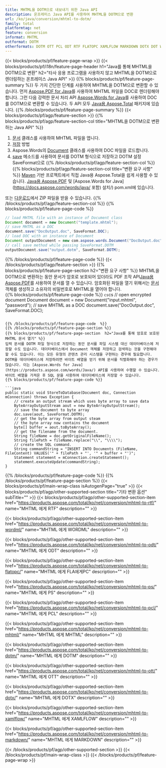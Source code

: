 ```yaml
---
title: MHTML을 DOTM으로 내보내기 위한 Java API
description: 온프레미스 Java API를 사용하여 MHTML을 DOTM으로 변환
url: /ko/java/conversion/mhtml-to-dotm/
family: total
platformtag: net
feature: conversion
informat: MHTML
outformat: DOTM
otherformats: DOTM OTT PCL ODT RTF FLATOPC XAMLFLOW MARKDOWN DOTX DOT WORDML PS
---
```

{{< blocks/products/pf/feature-page-wrap >}}
{{< blocks/products/pf/i18n/feature-page-header h1="Java를 통해 MHTML을 DOTM으로 변환" h2="타사 응용 프로그램을 사용하지 않고 MHTML을 DOTM으로 렌더링하는 온프레미스 Java API" >}}
{{% blocks/products/pf/feature-page-summary %}}
두 가지 간단한 단계를 사용하여 MHTML을 DOTM으로 변환할 수 있습니다. 먼저 [Aspose.PDF for Java](https://products.aspose.com/pdf/java/)를 사용하여 MHTML 파일을 DOC로 렌더링해야 합니다. 그런 다음 강력한 문서 처리 API [Aspose.Words for Java](https://products.aspose.com/words/java/)를 사용하여 DOC를 DOTM으로 변환할 수 있습니다. 두 API 모두 [Java용 Aspose.Total](https://products.aspose.com/total/java/) 패키지에 있습니다.
{{% /blocks/products/pf/feature-page-summary  %}}
{{< blocks/products/pf/agp/feature-section >}}
{{% blocks/products/pf/agp/feature-section-col title="MHTML을 DOTM으로 변환하는 Java API" %}}
1. [문서](https://apireference.aspose.com/pdf/java/com.aspose.pdf/Document) 클래스를 사용하여 MHTML 파일을 엽니다.
2. [저장](https://apireference.aspose.com/pdf/java/com.aspose.pdf/Document#save-java.lang.String-com.aspose.pdf.SaveOptions- ) 방법
3. Aspose.Words의 [Document](https://apireference.aspose.com/words/java/com.aspose.words/Document) 클래스를 사용하여 DOC 파일을 로드합니다.
4. [save](https://apireference.aspose.com/words/java/com.aspose.words/Document#save(java.lang.String,int)) 메소드를 사용하여 문서를 DOTM 형식으로 저장하고 DOTM 설정 SaveFormat으로
{{% /blocks/products/pf/agp/feature-section-col %}}
{{% blocks/products/pf/agp/feature-section-col title="변환 요구 사항" %}}
[Maven](https://repository.aspose.com/webapp/#/artifacts/browse/tree/General/repo/com/aspose/aspose-total) 기반 프로젝트에서 직접 Java용 Aspose.Total을 쉽게 사용할 수 있습니다. [Java용 Aspose.PDF](https://docs.aspose.com/pdf/java/installation/) 및 [Aspose.Words for Java](https://docs.aspose.com/words/java/ 포함) 설치/) pom.xml에 있습니다.

또는 [다운로드](https://downloads.aspose.com/total/java)에서 ZIP 파일을 받을 수 있습니다.
{{% /blocks/products/pf/agp/feature-section-col %}}
{{% blocks/products/pf/feature-page-code %}}

```java
// load MHTML file with an instance of Document class
Document document = new Document("template.mhtml");
// save MHTML as a DOC 
document.save("DocOutput.doc", SaveFormat.DOC); 
// load DOC with an instance of Document
Document outputDocument = new com.aspose.words.Document("DocOutput.doc");
// call save method while passing SaveFormat.DOTM
outputDocument.save("output.dotm", SaveFormat.DOTM);   
```

{{% /blocks/products/pf/feature-page-code %}}
{{< /blocks/products/pf/agp/feature-section >}}
{{% blocks/products/pf/feature-page-section  h2="변환 요구 사항" %}}
MHTML을 DOTM으로 변환하는 동안 문서가 암호로 보호되어 있더라도 PDF 조작 API[Java용 Aspose.PDF](https://docs.aspose.com/pdf/java/installation/)를 사용하여 문서를 열 수 있습니다. 암호화된 파일을 열기 위해서는 [문서](https://apireference.aspose.com/pdf/java/com.aspose.pdf/Document) 객체를 생성하고 소유자의 비밀번호로 MHTML을 열어야 합니다.  
{{% blocks/products/pf/feature-page-code %}}
```cs```cs
// open encrypted document
Document document = new Document("input.mhtml", "password");
// save MHTML as a DOC 
document.save("DocOutput.doc", SaveFormat.DOC);
```

{{% /blocks/products/pf/feature-page-code  %}}
{{% /blocks/products/pf/feature-page-section %}}
{{% blocks/products/pf/feature-page-section  h2="Java를 통해 암호로 보호된 MHTML 문서 열기" %}}
입력 문서를 DOTM 파일 형식으로 저장하는 동안 문서를 파일 시스템 대신 데이터베이스에 저장할 수도 있습니다. 데이터베이스에서 Document 객체를 저장하고 검색하는 것을 구현해야 할 수도 있습니다. 이는 모든 유형의 콘텐츠 관리 시스템을 구현하는 경우에 필요합니다. DOTM을 데이터베이스에 저장하려면 바이트 배열을 얻기 위해 문서를 직렬화해야 하는 경우가 많습니다. 이는 [Aspose.Words for Java](https://products.aspose.com/words/Java/) API를 사용하여 수행할 수 있습니다. 바이트 배열을 가져온 후 SQL 문을 사용하여 데이터베이스에 저장할 수 있습니다. 
{{% blocks/products/pf/feature-page-code %}}

```java
public static void StoreToDatabase(Document doc, Connection mConnection) throws Exception {
    // create an output stream which uses byte array to save data
    ByteArrayOutputStream aout = new ByteArrayOutputStream();
    // save the document to byte array
    doc.save(aout, SaveFormat.DOTM);
    // get the byte array from output steam
    // the byte array now contains the document
    byte[] buffer = aout.toByteArray();
    // get the filename from the document.
    String fileName = doc.getOriginalFileName();
    String filePath = fileName.replace("\\", "\\\\");
    // create the SQL command.
    String commandString = "INSERT INTO Documents (FileName, FileContent) VALUES('" + filePath + "', '" + buffer + "')";
    Statement statement = mConnection.createStatement();
    statement.executeUpdate(commandString);
}  
```

{{% /blocks/products/pf/feature-page-code  %}}
{{% /blocks/products/pf/feature-page-section %}}
{{< blocks/products/pf/main-wrap-class isAutogenPage="true" >}}
{{< blocks/products/pf/agp/other-supported-section title="기타 변환 옵션" subTitle="" >}}
{{< blocks/products/pf/agp/other-supported-section-item href="https://products.aspose.com/total/ko/net/conversion/mhtml-to-rtf/" name="MHTML 에게 RTF" description="" >}}

{{< blocks/products/pf/agp/other-supported-section-item href="https://products.aspose.com/total/ko/net/conversion/mhtml-to-wordml/" name="MHTML 에게 WORDML" description="" >}}

{{< blocks/products/pf/agp/other-supported-section-item href="https://products.aspose.com/total/ko/net/conversion/mhtml-to-odt/" name="MHTML 에게 ODT" description="" >}}

{{< blocks/products/pf/agp/other-supported-section-item href="https://products.aspose.com/total/ko/net/conversion/mhtml-to-flatopc/" name="MHTML 에게 FLA에게PC" description="" >}}

{{< blocks/products/pf/agp/other-supported-section-item href="https://products.aspose.com/total/ko/net/conversion/mhtml-to-ps/" name="MHTML 에게 PS" description="" >}}

{{< blocks/products/pf/agp/other-supported-section-item href="https://products.aspose.com/total/ko/net/conversion/mhtml-to-pcl/" name="MHTML 에게 PCL" description="" >}}

{{< blocks/products/pf/agp/other-supported-section-item href="https://products.aspose.com/total/ko/net/conversion/mhtml-to-mhtml/" name="MHTML 에게 MHTML" description="" >}}

{{< blocks/products/pf/agp/other-supported-section-item href="https://products.aspose.com/total/ko/net/conversion/mhtml-to-dotm/" name="MHTML 에게 DOTM" description="" >}}

{{< blocks/products/pf/agp/other-supported-section-item href="https://products.aspose.com/total/ko/net/conversion/mhtml-to-ott/" name="MHTML 에게 OTT" description="" >}}

{{< blocks/products/pf/agp/other-supported-section-item href="https://products.aspose.com/total/ko/net/conversion/mhtml-to-dotx/" name="MHTML 에게 DOTX" description="" >}}

{{< blocks/products/pf/agp/other-supported-section-item href="https://products.aspose.com/total/ko/net/conversion/mhtml-to-xamlflow/" name="MHTML 에게 XAMLFLOW" description="" >}}

{{< blocks/products/pf/agp/other-supported-section-item href="https://products.aspose.com/total/ko/net/conversion/mhtml-to-markdown/" name="MHTML 에게 MARKDOWN" description="" >}}


{{< /blocks/products/pf/agp/other-supported-section >}}
{{< /blocks/products/pf/main-wrap-class >}}
{{< /blocks/products/pf/feature-page-wrap >}}